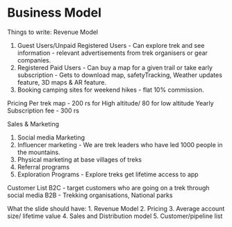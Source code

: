 # Business Model

Things to write: Revenue Model
1. Guest Users/Unpaid Registered Users - Can explore trek and see information - relevant advertisements from trek organisers or gear companies. 
2. Registered Paid Users - Can buy a map for a given trail or take early subscription - Gets to download map, safetyTracking, Weather updates feature, 3D maps & AR feature.
3. Booking camping sites for weekend hikes - flat 10% commission.

Pricing 
Per trek map - 200 rs for High altitude/ 80 for low altitude
Yearly Subscription fee - 300 rs

Sales & Marketing
1. Social media Marketing
2. Influencer marketing - We are trek leaders who have led 1000 people in the mountains.
3. Physical marketing at base villages of treks
4. Referral programs
5. Exploration Programs - Explore treks get lifetime access to app

Customer List
B2C - target customers who are going on a trek through social media
B2B - Trekking organisations, National parks

What the slide should have: 1. Revenue Model
2. Pricing
3. Average account size/ lifetime value
4. Sales and Distribution model
5. Customer/pipeline list